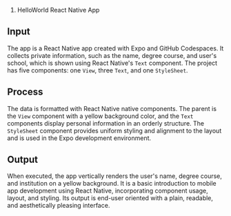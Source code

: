 1. HelloWorld React Native App

## Input
The app is a React Native app created with Expo and GitHub Codespaces. It collects private information, such as the name, degree course, and user's school, which is shown using React Native's `Text` component. The project has five components: one `View`, three `Text`, and one `StyleSheet`.

## Process
The data is formatted with React Native native components. The parent is the `View` component with a yellow background color, and the `Text` components display personal information in an orderly structure. The `StyleSheet` component provides uniform styling and alignment to the layout and is used in the Expo development environment.

## Output
When executed, the app vertically renders the user's name, degree course, and institution on a yellow background. It is a basic introduction to mobile app development using React Native, incorporating component usage, layout, and styling. Its output is end-user oriented with a plain, readable, and aesthetically pleasing interface.